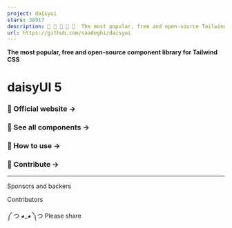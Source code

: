 ```yaml
---
project: daisyui
stars: 38917
description: 🌼 🌼 🌼 🌼 🌼  The most popular, free and open-source Tailwind CSS component library
url: https://github.com/saadeghi/daisyui
---
```


**The most popular, free and open-source component library for Tailwind CSS**

daisyUI 5
=========

### 🌼 Official website →

### 🧩 See all components →

### 🚀 How to use →

### 🤝 Contribute →

* * *

Sponsors and backers

Contributors

༼ つ ◕\_◕ ༽つ Please share
